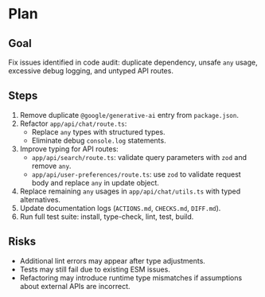 # Plan

## Goal
Fix issues identified in code audit: duplicate dependency, unsafe `any` usage, excessive debug logging, and untyped API routes.

## Steps
1. Remove duplicate `@google/generative-ai` entry from `package.json`.
2. Refactor `app/api/chat/route.ts`:
   - Replace `any` types with structured types.
   - Eliminate debug `console.log` statements.
3. Improve typing for API routes:
   - `app/api/search/route.ts`: validate query parameters with `zod` and remove `any`.
   - `app/api/user-preferences/route.ts`: use `zod` to validate request body and replace `any` in update object.
4. Replace remaining `any` usages in `app/api/chat/utils.ts` with typed alternatives.
5. Update documentation logs (`ACTIONS.md`, `CHECKS.md`, `DIFF.md`).
6. Run full test suite: install, type-check, lint, test, build.

## Risks
- Additional lint errors may appear after type adjustments.
- Tests may still fail due to existing ESM issues.
- Refactoring may introduce runtime type mismatches if assumptions about external APIs are incorrect.


